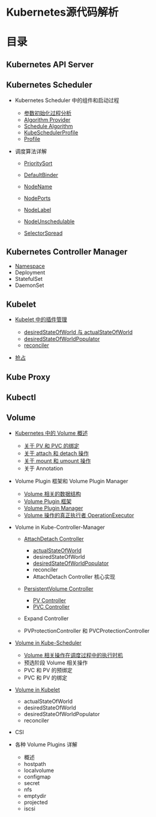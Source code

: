 # Kubernetes源代码解析

# 目录

## Kubernetes API Server

## Kubernetes Scheduler

- Kubernetes Scheduler 中的组件和启动过程

  - [参数初始化过程分析](kube-scheduler/component/option.md)
  - [Algorithm Provider](./kube-scheduler/component/algorithm-provider.md)
  - [Schedule Algorithm](./kube-scheduler/component/schedule-algorithm.md)
  - [KubeSchedulerProfile](./kube-scheduler/component/kube-scheduler-profile.md)
  - [Profile](./kube-scheduler/component/profile.md)

- 调度算法详解

  - [PrioritySort](kube-scheduler/scheduler-plugins/priority-sort.md)
  - [DefaultBinder](kube-scheduler/scheduler-plugins/default-binder.md)

  - [NodeName](kube-scheduler/scheduler-plugins/node-name.md)
  - [NodePorts](kube-scheduler/scheduler-plugins/node-ports.md)
  - [NodeLabel](kube-scheduler/scheduler-plugins/node-label.md)
  - [NodeUnschedulable](kube-scheduler/scheduler-plugins/node-unschedulable.md)
  - [SelectorSpread](kube-scheduler/scheduler-plugins/selector-spread.md)

## Kubernetes Controller Manager

- [Namespace](kube-controller-manager/namespace.md)
- Deployment
- StatefulSet
- DaemonSet

## Kubelet

- [Kubelet 中的插件管理](kubelet/pluginmanager/overview.md)

  - [desiredStateOfWorld 与 actualStateOfWorld](kubelet/pluginmanager/desiredStateOfWorld_actualStateOfWorld.md)
  - [desiredStateOfWorldPopulator](kubelet/pluginmanager/desiredStateOfWorldPopulator.md)
  - [reconciler](kubelet/pluginmanager/reconciler.md)

- [抢占](kubelet/preemption.md)

## Kube Proxy

## Kubectl

## Volume

- [Kubernetes 中的 Volume 概述](volume/overview.md)

  - [关于 PV 和 PVC 的绑定](volume/pv-pvc-bind.md)
  - [关于 attach 和 detach 操作](volume/attach-detach.md)
  - [关于 mount 和 umount 操作](volume/mount-umount.md)
  - 关于 Annotation

- Volume Plugin 框架和 Volume Plugin Manager

  - [Volume 相关的数据结构](volume/volume-interface.md)
  - [Volume Plugin 框架](volume/plugin.md)
  - [Volume Plugin Manager](volume/plugin-manager.md)
  - [Volume 操作的真正执行者 OperationExecutor](volume/operationexecutor.md)

- Volume in Kube-Controller-Manager

  - [AttachDetach Controller](kube-controller-manager/volume/attachdetach/overview.md)

    - [actualStateOfWorld](kube-controller-manager/volume/attachdetach/actualstateofworld.md)
    - desiredStateOfWorld
    - [desiredStateOfWorldPopulator](kube-controller-manager/volume/attachdetach/desiredstateofworldpopulator.md)
    - reconciler
    - AttachDetach Controller 核心实现

  - [PersistentVolume Controller](kube-controller-manager/volume/persistentvolume/overview.md)

    - [PV Controller](kube-controller-manager/volume/persistentvolume/pv-controller.md)
    - [PVC Controller](kube-controller-manager/volume/persistentvolume/pvc-controller.md)

  - Expand Controller

  - PVProtectionController 和 PVCProtectionController

- [Volume in Kube-Scheduler](kube-scheduler/volume/overview.md)

  - [Volume 相关操作在调度过程中的执行时机](kube-scheduler/volume/scheduler-volume-binder.md)
  - 预选阶段 Volume 相关操作
  - PVC 和 PV 的预绑定
  - PVC 和 PV 的绑定

- [Volume in Kubelet](kubelet/volume/overview.md)

  - actualStateOfWorld
  - desiredStateOfWorld
  - desiredStateOfWorldPopulator
  - reconciler

- CSI

- 各种 Volume Plugins 详解

  - 概述
  - hostpath
  - localvolume
  - configmap
  - secret
  - nfs
  - emptydir
  - projected
  - iscsi

